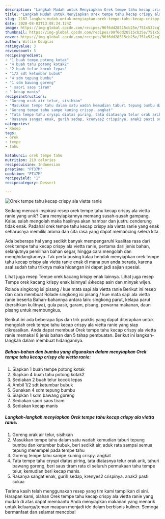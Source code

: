 ```yaml
---
description: "Langkah Mudah untuk Menyiapkan Orek tempe tahu kecap crispy ala vietta ranie, Menggugah Selera"
title: "Langkah Mudah untuk Menyiapkan Orek tempe tahu kecap crispy ala vietta ranie, Menggugah Selera"
slug: 2167-langkah-mudah-untuk-menyiapkan-orek-tempe-tahu-kecap-crispy-ala-vietta-ranie-menggugah-selera
date: 2020-08-03T13:08:34.124Z
image: https://img-global.cpcdn.com/recipes/90f6dd28515cb25e/751x532cq70/orek-tempe-tahu-kecap-crispy-ala-vietta-ranie-foto-resep-utama.jpg
thumbnail: https://img-global.cpcdn.com/recipes/90f6dd28515cb25e/751x532cq70/orek-tempe-tahu-kecap-crispy-ala-vietta-ranie-foto-resep-utama.jpg
cover: https://img-global.cpcdn.com/recipes/90f6dd28515cb25e/751x532cq70/orek-tempe-tahu-kecap-crispy-ala-vietta-ranie-foto-resep-utama.jpg
author: Willie Douglas
ratingvalue: 3
reviewcount: 5
recipeingredient:
- "1 buah tempe potong kotak"
- "4 buah tahu potong kotak2"
- "2 buah telur kocok lepas"
- "1/2 sdt ketumbar bubuk"
- "4 sdm tepung bumbu"
- "1 sdm bawang goreng"
- " saori saos tiram"
- " kecap manis"
recipeinstructions:
- "Goreng orak air telur, sisihkan"
- "Masukkan tempe tahu dalam satu wadah kemudian taburi tepung bumbu dan ketumbar bubuk, beri sedikit air, aduk rata sampai semua tepung menempel pada tempe tahu"
- "Goreng tempe tahu sampe kuning crispy. angkat"
- "Tata tempe tahu cryspi diatas piring, tata diatasnya telur orak arik, tahuri bawang goreng, beri saus tiram rata di seluruh permukaan tahu tempe telur, kemudian beri kecap manis."
- "Rasanya sangat enak, gurih sedap, krenyes2 crispinya. anak2 pasti sukaa"
categories:
- Resep
tags:
- orek
- tempe
- tahu

katakunci: orek tempe tahu 
nutrition: 210 calories
recipecuisine: Indonesian
preptime: "PT37M"
cooktime: "PT47M"
recipeyield: "1"
recipecategory: Dessert

---
```



![Orek tempe tahu kecap crispy ala vietta ranie](https://img-global.cpcdn.com/recipes/90f6dd28515cb25e/751x532cq70/orek-tempe-tahu-kecap-crispy-ala-vietta-ranie-foto-resep-utama.jpg)

Sedang mencari inspirasi resep orek tempe tahu kecap crispy ala vietta ranie yang unik? Cara menyiapkannya memang susah-susah gampang. Kalau salah mengolah maka hasilnya akan hambar dan justru cenderung tidak enak. Padahal orek tempe tahu kecap crispy ala vietta ranie yang enak seharusnya memiliki aroma dan cita rasa yang dapat memancing selera kita.

Ada beberapa hal yang sedikit banyak mempengaruhi kualitas rasa dari orek tempe tahu kecap crispy ala vietta ranie, pertama dari jenis bahan, selanjutnya pemilihan bahan segar, hingga cara mengolah dan menghidangkannya. Tak perlu pusing kalau hendak menyiapkan orek tempe tahu kecap crispy ala vietta ranie enak di mana pun anda berada, karena asal sudah tahu triknya maka hidangan ini dapat jadi sajian spesial.

Lihat juga resep Tempe orek kacang krispy enak lainnya. Lihat juga resep Tempe orek kacang krispy enak lainnya! 👍kecap asin dan minyak wijen. Rolade singkong isi pisang / kue mata sapi ala vietta ranie Berikut ini resep dan cara membuat Rolade singkong isi pisang / kue mata sapi ala vietta ranie beserta Bahan-bahannya antara lain: singkong parut, kelapa parut (bersihkan kulitnya), gula pasir, garam, pisang, pewarna makanan, daun pisang untuk membungkus.


Berikut ini ada beberapa tips dan trik praktis yang dapat diterapkan untuk mengolah orek tempe tahu kecap crispy ala vietta ranie yang siap dikreasikan. Anda dapat membuat Orek tempe tahu kecap crispy ala vietta ranie memakai 8 jenis bahan dan 5 tahap pembuatan. Berikut ini langkah-langkah dalam membuat hidangannya.

<!--inarticleads1-->

##### Bahan-bahan dan bumbu yang digunakan dalam menyiapkan Orek tempe tahu kecap crispy ala vietta ranie:

1. Siapkan 1 buah tempe potong kotak
1. Siapkan 4 buah tahu potong kotak2
1. Sediakan 2 buah telur kocok lepas
1. Ambil 1/2 sdt ketumbar bubuk
1. Gunakan 4 sdm tepung bumbu
1. Siapkan 1 sdm bawang goreng
1. Sediakan  saori saos tiram
1. Sediakan  kecap manis




<!--inarticleads2-->

##### Langkah-langkah menyiapkan Orek tempe tahu kecap crispy ala vietta ranie:

1. Goreng orak air telur, sisihkan
1. Masukkan tempe tahu dalam satu wadah kemudian taburi tepung bumbu dan ketumbar bubuk, beri sedikit air, aduk rata sampai semua tepung menempel pada tempe tahu
1. Goreng tempe tahu sampe kuning crispy. angkat
1. Tata tempe tahu cryspi diatas piring, tata diatasnya telur orak arik, tahuri bawang goreng, beri saus tiram rata di seluruh permukaan tahu tempe telur, kemudian beri kecap manis.
1. Rasanya sangat enak, gurih sedap, krenyes2 crispinya. anak2 pasti sukaa




Terima kasih telah menggunakan resep yang tim kami tampilkan di sini. Harapan kami, olahan Orek tempe tahu kecap crispy ala vietta ranie yang mudah di atas dapat membantu Anda menyiapkan makanan yang menarik untuk keluarga/teman maupun menjadi ide dalam berbisnis kuliner. Semoga bermanfaat dan selamat mencoba!
